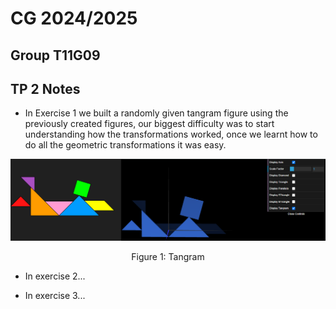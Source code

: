 # CG 2024/2025

## Group T11G09

## TP 2 Notes

- In Exercise 1 we built a randomly given tangram figure using the previously created figures, our biggest difficulty was to start understanding how the transformations worked, once we learnt how to do all the geometric transformations it was easy.

![Tangram](screenshots/G-t11g09-tp2-1-tangram.PNG)
<p align="center">Figure 1: Tangram</p>

- In exercise 2...

- In exercise 3...
